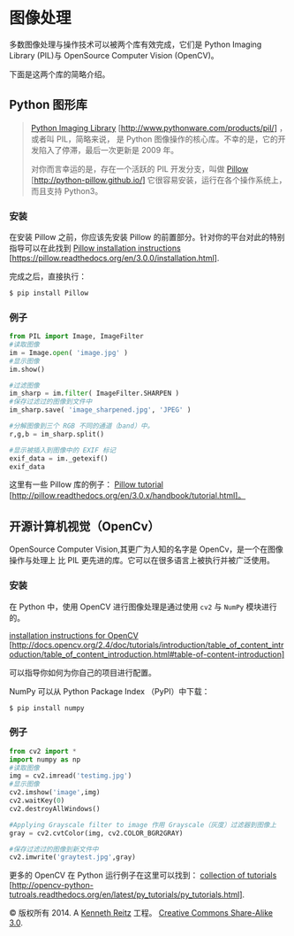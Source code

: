 # 图像处理

多数图像处理与操作技术可以被两个库有效完成，它们是 Python Imaging Library (PIL)与 OpenSource Computer Vision (OpenCV)。

下面是这两个库的简略介绍。

## Python 图形库

> [Python Imaging Library](http://www.pythonware.com/products/pil/) [http://www.pythonware.com/products/pil/] ，或者叫 PIL，简略来说， 是 Python 图像操作的核心库。不幸的是，它的开发陷入了停滞，最后一次更新是 2009 年。
> 
> 对你而言幸运的是，存在一个活跃的 PIL 开发分支，叫做 [Pillow](http://python-pillow.github.io/) [http://python-pillow.github.io/] 它很容易安装，运行在各个操作系统上，而且支持 Python3。

### 安装

在安装 Pillow 之前，你应该先安装 Pillow 的前置部分。针对你的平台对此的特别指导可以在此找到 [Pillow installation instructions](https://pillow.readthedocs.org/en/3.0.0/installation.html) [https://pillow.readthedocs.org/en/3.0.0/installation.html].

完成之后，直接执行：

```py
$ pip install Pillow 
```

### 例子

```py
from PIL import Image, ImageFilter
#读取图像
im = Image.open( 'image.jpg' )
#显示图像
im.show()

#过滤图像
im_sharp = im.filter( ImageFilter.SHARPEN )
#保存过滤过的图像到文件中
im_sharp.save( 'image_sharpened.jpg', 'JPEG' )

#分解图像到三个 RGB 不同的通道（band）中。
r,g,b = im_sharp.split()

#显示被插入到图像中的 EXIF 标记
exif_data = im._getexif()
exif_data 
```

这里有一些 Pillow 库的例子： [Pillow tutorial](http://pillow.readthedocs.org/en/3.0.x/handbook/tutorial.html) [http://pillow.readthedocs.org/en/3.0.x/handbook/tutorial.html]。

## 开源计算机视觉（OpenCv）

OpenSource Computer Vision,其更广为人知的名字是 OpenCv，是一个在图像操作与处理上 比 PIL 更先进的库。它可以在很多语言上被执行并被广泛使用。

### 安装

在 Python 中，使用 OpenCV 进行图像处理是通过使用 `cv2` 与 `NumPy` 模块进行的。

[installation instructions for OpenCV](http://docs.opencv.org/2.4/doc/tutorials/introduction/table_of_content_introduction/table_of_content_introduction.html#table-of-content-introduction) [http://docs.opencv.org/2.4/doc/tutorials/introduction/table_of_content_introduction/table_of_content_introduction.html#table-of-content-introduction]

可以指导你如何为你自己的项目进行配置。

NumPy 可以从 Python Package Index （PyPI）中下载：

```py
$ pip install numpy 
```

### 例子

```py
from cv2 import *
import numpy as np
#读取图像
img = cv2.imread('testimg.jpg')
#显示图像
cv2.imshow('image',img)
cv2.waitKey(0)
cv2.destroyAllWindows()

#Applying Grayscale filter to image 作用 Grayscale（灰度）过滤器到图像上
gray = cv2.cvtColor(img, cv2.COLOR_BGR2GRAY)

#保存过滤过的图像到新文件中
cv2.imwrite('graytest.jpg',gray) 
```

更多的 OpenCV 在 Python 运行例子在这里可以找到： [collection of tutorials](http://opencv-python-tutroals.readthedocs.org/en/latest/py_tutorials/py_tutorials.html) [http://opencv-python-tutroals.readthedocs.org/en/latest/py_tutorials/py_tutorials.html].

© 版权所有 2014\. A <a href="http://kennethreitz.com/pages/open-projects.html">Kenneth Reitz</a> 工程。 <a href="http://creativecommons.org/licenses/by-nc-sa/3.0/"> Creative Commons Share-Alike 3.0</a>.